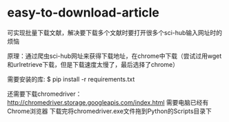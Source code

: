 # easy-to-download-article

可实现批量下载文献，解决要下载多个文献时要打开很多个sci-hub输入网址时的烦恼

原理：通过爬虫sci-hub网址来获得下载地址，在chrome中下载（尝试过用wget和urlretrieve下载，但是下载速度太慢了，最后选择了chrome）

需要安装的库:
$ pip install -r requirements.txt

还需要下载chromedriver：http://chromedriver.storage.googleapis.com/index.html 需要电脑已经有Chrome浏览器
下载完将chromedriver.exe文件拖到Python的Scripts目录下

